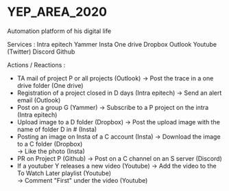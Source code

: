 # YEP_AREA_2020
Automation platform of his digital life

Services :
Intra epitech
Yammer
Insta
One drive
Dropbox
Outlook
Youtube
(Twitter)
Discord
Github

Actions / Reactions :
  - TA mail of project P or all projects (Outlook) -> Post the trace in a one drive folder (One drive)
  - Registration of a project closed in D days (Intra epitech) -> Send an alert email (Outlook)
  - Post on a group G (Yammer) -> Subscribe to a P project on the intra (Intra epitech)
  - Upload image to a D folder (Dropbox) -> Post the upload image with the name of folder D in # (Insta)
  - Posting an image on Insta of a C account (Insta) -> Download the image to a C folder (Dropbox)  
                                                     -> Like the photo (Insta)
  - PR on Project P (Github) -> Post on a C channel on an S server (Discord)
  - If a youtuber Y releases a new video (Youtube) -> Add the video to the To Watch Later playlist  (Youtube)  
                                                   -> Comment "First" under the video (Youtube)

